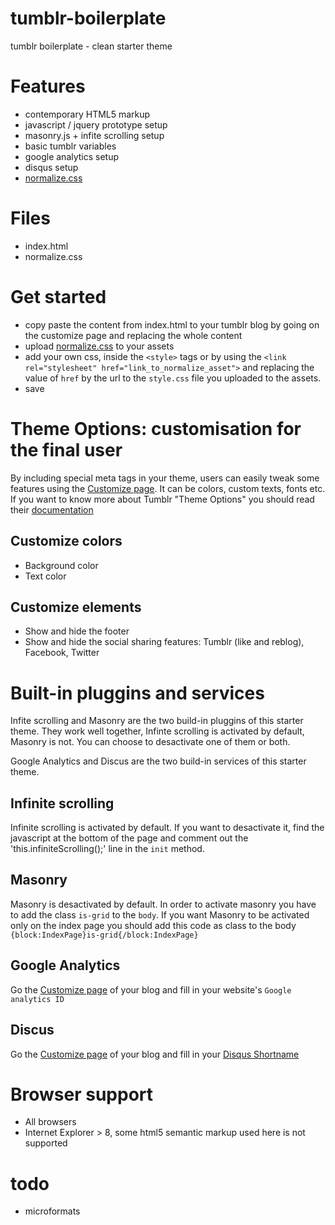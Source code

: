 tumblr-boilerplate
==================

tumblr boilerplate - clean starter theme

# Features

+ contemporary HTML5 markup
+ javascript / jquery prototype setup
+ masonry.js + infite scrolling setup
+ basic tumblr variables
+ google analytics setup
+ disqus setup
+ [normalize.css](https://necolas.github.io/normalize.css/)


# Files

+ index.html 
+ normalize.css


# Get started

+ copy paste the content from index.html to your tumblr blog by going on the customize page and replacing the whole content
+ upload [normalize.css](https://necolas.github.io/normalize.css/) to your assets
+ add your own css, inside the `<style>` tags or by using the `<link rel="stylesheet" href="link_to_normalize_asset">` and replacing the value of `href` by the url to the `style.css` file you uploaded to the assets.
+ save


# Theme Options: customisation for the final user 

By including special meta tags in your theme, users can easily tweak some features using the [Customize page](http://www.tumblr.com/customize). It can be colors, custom texts, fonts etc.
If you want to know more about Tumblr "Theme Options" you should read their [documentation](http://www.tumblr.com/docs/en/custom_themes#theme-options)

## Customize colors

+ Background color
+ Text color

## Customize elements

+ Show and hide the footer
+ Show and hide the social sharing features: Tumblr (like and reblog), Facebook, Twitter


# Built-in pluggins and services

Infite scrolling and Masonry are the two build-in pluggins of this starter theme. They work well together, Infinte scrolling is activated by default, Masonry is not. You can choose to desactivate one of them or both.

Google Analytics and Discus are the two build-in services of this starter theme.

## Infinite scrolling

Infinite scrolling is activated by default.
If you want to desactivate it, find the javascript at the bottom of the page and comment out the 'this.infiniteScrolling();' line in the `init` method.

## Masonry

Masonry is desactivated by default.
In order to activate masonry you have to add the class `is-grid` to the `body`.
If you want Masonry to be activated only on the index page you should add this code as class to the body `{block:IndexPage}is-grid{/block:IndexPage}`

## Google Analytics

Go the [Customize page](http://www.tumblr.com/customize) of your blog and fill in your website's `Google analytics ID`

## Discus
Go the [Customize page](http://www.tumblr.com/customize) of your blog and fill in your [Disqus Shortname](https://disqus.com/admin/signup/?utm_source=New-Site)


# Browser support

+ All browsers
+ Internet Explorer > 8, some html5 semantic markup used here is not supported

# todo

+ microformats